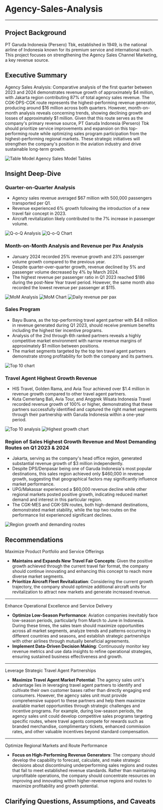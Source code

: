 # Agency-Sales-Analysis

***

## Project Background

PT Garuda Indonesia (Persero) Tbk, established in 1949, is the national airline of Indonesia known for its premium service and international reach. This project focuses on strengthening the Agency Sales Channel Marketing, a key revenue source.

## Executive Summary

Agency Sales Analysis: Comparative analysis of the first quarter between 2023 and 2024 demonstrates revenue growth of approximately $4 million, with Jakarta region contributing 87% of total agency sales revenue. The CGK-DPS-CGK route represents the highest-performing revenue generator, producing around $16 million across both quarters. However, month-on-month analysis reveals concerning trends, showing declining growth and losses of approximately $1 million. Given that this route serves as the company's primary revenue source, PT Garuda Indonesia (Persero) Tbk should prioritize service improvements and expansion on this top-performing route while optimizing sales program participation from the highest-performing regional markets. These strategic initiatives will strengthen the company's position in the aviation industry and drive sustainable long-term growth.

![Table Model](https://github.com/user-attachments/assets/9c76096d-40fd-4866-8c32-fba87a28abcf)
Agency Sales Model Tables

## Insight Deep-Dive

### Quarter-on-Quarter Analysis

- Agency sales revenue averaged $67 million with 500,000 passengers transported per Q1.
- Revenue experienced 6% growth following the introduction of a new travel fair concept in 2023.
- Aircraft revitalization likely contributed to the 7% increase in passenger volume.

![Q-o-Q Analysis](https://github.com/user-attachments/assets/59a62ab6-bc80-45dc-93fb-cc3cd6272b17)
![Q-o-Q Chart](https://github.com/user-attachments/assets/209354c6-b8b5-4778-8ef8-63d835667c08)

### Month-on-Month Analysis and Revenue per Pax Analysis

- January 2024 recorded 25% revenue growth and 23% passenger volume growth compared to the previous year.
- Despite quarter-over-quarter growth, revenue declined by 5% and passenger volume decreased by 4% by March 2024.
- The highest revenue per passenger ratio in Q1 2023 reached $186 during the post-New Year travel period. However, the same month also recorded the lowest revenue per passenger at $115. 

![MoM Analysis](https://github.com/user-attachments/assets/14ba05e9-5984-4b85-9757-d53a1a509f79)
![MoM Chart](https://github.com/user-attachments/assets/f2b8436b-be6e-4c80-b4c5-928a9d91110d)
![Daily revenue per pax](https://github.com/user-attachments/assets/031b1fd6-5984-4022-8755-6069c892f906)

### Sales Program

- Bayu Buana, as the top-performing travel agent partner with $4.8 million in revenue generated during Q1 2023, should receive premium benefits including the highest tier incentive programs.
- Analysis of the 2nd through 6th ranked partners reveals a highly competitive market environment with narrow revenue margins of approximately $1 million between positions.
- The market segments targeted by the top ten travel agent partners demonstrate strong profitability for both the company and its partners.

![Top 10 chart](https://github.com/user-attachments/assets/1d3f9ee7-4f5c-435e-b17b-60ae5a07e7c3)

### Travel Agent Highest Growth Revenue

- HIS Travel, Golden Rama, and Avia Tour achieved over $1.4 million in revenue growth compared to other travel agent partners.
- Kuta Cemerlang Bali, Avia Tour, and Anggrek Wisata Indonesia Travel recorded revenue growth of 100% or higher, demonstrating that these partners successfully identified and captured the right market segments through their partnership with Garuda Indonesia within a one-year period.

![Top 10 analysis](https://github.com/user-attachments/assets/c733a3be-ed63-40c5-9792-0ba059820444)
![Highest growth chart](https://github.com/user-attachments/assets/ad812389-f449-4624-a4b5-51137ace0cf3)

### Region of Sales Highest Growth Revenue and Most Demanding Routes on Q1 2023 & 2024

- Jakarta, serving as the company's head office region, generated substantial revenue growth of $3 million independently.
- Despite DPS/Denpasar being one of Garuda Indonesia's most popular destinations, this sales region achieved only $460,000 in revenue growth, suggesting that geographical factors may significantly influence market performance.
- UPG/Makassar experienced a $60,000 revenue decline while other regional markets posted positive growth, indicating reduced market demand and interest in this particular region.
- The CGK-MES and CGK-SIN routes, both high-demand destinations, demonstrated market stability, while the top two routes on the performance list experienced significant declines.

![Region growth and demanding routes](https://github.com/user-attachments/assets/a39423bc-9173-46bc-b13f-68133ab224ef)

## Recommendations

Maximize Product Portfolio and Service Offerings

- **Maintains and Expands New Travel Fair Concepts**: Given the positive growth achieved through the current travel fair format, the company should continue innovating and enhancing this concept to reach more diverse market segments.
- **Prioritize Aircraft Fleet Revitalization**: Considering the current growth trajectory, the company should optimize additional aircraft units for revitalization to attract new markets and generate increased revenue.

***

Enhance Operational Excellence and Service Delivery

- **Optimize Low-Season Performance**: Aviation companies inevitably face low-season periods, particularly from March to June in Indonesia. During these times, the sales team should maximize opportunities across all market segments, analyze trends and patterns occurring in different countries and seasons, and establish strategic partnerships with other airlines through mutually beneficial agreements.
- **Implement Data-Driven Decision Making**: Continuously monitor key revenue metrics and use data insights to refine operational strategies, ensuring sustained business effectiveness and growth.

***

Leverage Strategic Travel Agent Partnerships

- **Maximize Travel Agent Market Potential**: The agency sales unit's advantage lies in leveraging travel agent partners to identify and cultivate their own customer bases rather than directly engaging end consumers. However, the agency sales unit must provide comprehensive support to these partners and help them maximize available market opportunities through strategic challenges and incentive programs. For example, during low-season periods, the agency sales unit could develop competitive sales programs targeting specific routes, where travel agents compete for rewards such as branded merchandise, complimentary tickets, enhanced commission rates, and other valuable incentives beyond standard compensation.

***

Optimize Regional Markets and Route Performance

- **Focus on High-Performing Revenue Generators**: The company should develop the capability to forecast, calculate, and make strategic decisions about discontinuing underperforming sales regions and routes that fail to meet established revenue standards. Rather than maintaining unprofitable operations, the company should concentrate resources on improving and innovating within higher-revenue regions and routes to maximize profitability and growth potential.

## Clarifying Questions, Assumptions, and Caveats


